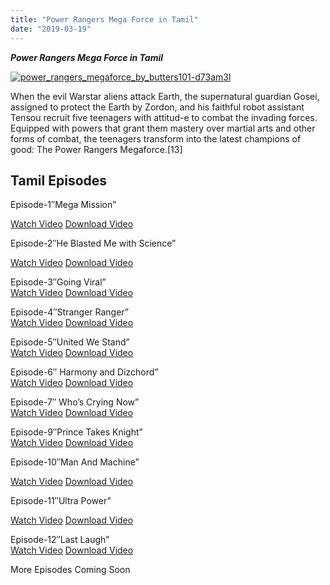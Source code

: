 ```yaml
---
title: "Power Rangers Mega Force in Tamil"
date: "2019-03-19"
---
```


**_Power Rangers Mega Force in Tamil_**  
  

[![power_rangers_megaforce_by_butters101-d73am3l](https://3.bp.blogspot.com/-Al7ENahbaXk/WoJFeYxBwwI/AAAAAAAAAGY/gEWgmsmjcFQHcD2dyMDaBWOe6AiYzC8xQCLcBGAs/s640/power_rangers_megaforce_by_butters101-d73am3l.jpg "power_rangers_megaforce_by_butters101-d73am3l")](https://zipteria.com/AbzT)

When the evil Warstar aliens attack Earth, the supernatural guardian Gosei, assigned to protect the Earth by Zordon, and his faithful robot assistant Tensou recruit five teenagers with attitud-e to combat the invading forces. Equipped with powers that grant them mastery over martial arts and other forms of combat, the teenagers transform into the latest champions of good: The Power Rangers Megaforce.\[13\]

## Tamil Episodes

Episode-1″Mega Mission”

[Watch Video](https://ceesty.com/wvlBoh)  [Download Video](https://ceesty.com/wvlNpR)  
  
Episode-2″He Blasted Me with Science”

[Watch Video](https://ceesty.com/wWQVHl)  [Download Video](https://ceesty.com/wWQBsO)  
  
Episode-3″Going Viral”  
[Watch Video](https://ceesty.com/wWLK2N) [Download Video](https://ceesty.com/wWLKgV)  
  
Episode-4″Stranger Ranger”  
[Watch Video](https://destyy.com/wEzmz8)  [Download Video](https://destyy.com/wEzxMZ)  
  
Episode-5″United We Stand”  
[Watch Video](https://destyy.com/wEzQyV)  [Download Video](https://destyy.com/wEzQVe)  
  

Episode-6″ Harmony and Dizchord”  
[Watch Video](https://destyy.com/wEAmZY)  [Download Video](https://destyy.com/wEAmvC)  
  
  
Episode-7″ Who’s Crying Now”  
[Watch Video](https://festyy.com/wRqZod)  [Download Video](https://festyy.com/wRqVnIv)  
  
Episode-9″Prince Takes Knight”  
[Watch Video](https://ceesty.com/wTqaYT) [Download Video](https://ceesty.com/wTqsgT)  
  
Episode-10″Man And Machine”

[Watch Video](https://ceesty.com/wvjgKs) [Download Video](https://ceesty.com/wvjhWg)

  
Episode-11″Ultra Power”

[Watch Video](https://ceesty.com/wTqhvE) [Download Video](https://ceesty.com/wTqjyf)  
  
Episode-12″Last Laugh”  
[Watch Video](https://ceesty.com/wTqkFY) [Download Video](https://ceesty.com/wTqlTZ)  

More Episodes Coming Soon
